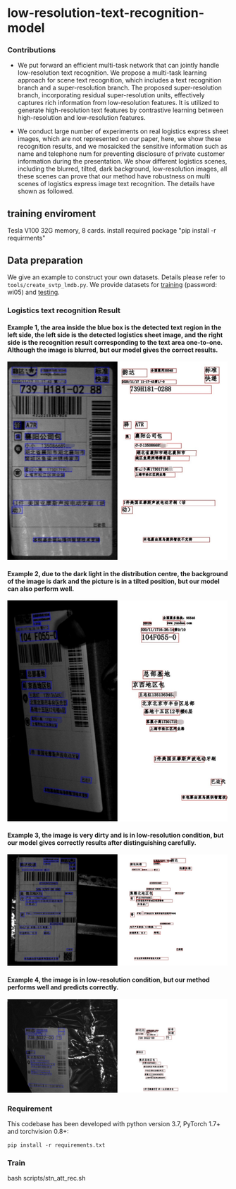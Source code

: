 # low-resolution-text-recognition-model


### Contributions

* We put forward an efficient multi-task network that can jointly handle low-resolution text recognition. We propose a multi-task learning approach for scene text recognition, which includes a text recognition branch and a super-resolution branch. The proposed super-resolution branch, incorporating residual super-resolution units, effectively captures rich information from low-resolution features. It is utilized to generate high-resolution text features by contrastive learning between high-resolution and low-resolution features.

* We conduct large number of experiments on real logistics express sheet images, which are not represented on our paper, here, we show these recognition results, and we mosaicked the sensitive information such as name and telephone num for preventing disclosure of private customer information during the presentation. We show different logistics scenes, including the blurred, tilted, dark background, low-resolution images, all these scenes can prove that our method have robustness on multi scenes of logistics express image text recognition. The details have shown as followed.

## training enviroment

Tesla V100 32G memory, 8 cards.
install required package "pip install -r requirments" 

## Data preparation

We give an example to construct your own datasets. Details please refer to `tools/create_svtp_lmdb.py`.
We provide datasets for [training](https://pan.baidu.com/s/1BMYb93u4gW_3GJdjBWSCSw&shfl=sharepset) (password: wi05) and [testing](https://drive.google.com/open?id=1U4mGLlsm9Ade1-gQOyd6He5R0yiaafYJ).

### Logistics text recognition Result

#### Example 1, the area inside the blue box is the detected text region in the left side, the left side is the detected logistics sheet image, and the right side is the recognition result corresponding to the text area one-to-one. Although the image is blurred, but our model gives the correct results.
<img src="https://github.com/hengherui/Low-resolution-Text-Recognition/blob/master/Results/1.jpg" width="500px">

#### Example 2, due to the dark light in the distribution centre, the background of the image is dark and the picture is in a tilted position, but our model can also perform well.
<img src="https://github.com/hengherui/Low-resolution-Text-Recognition/blob/master/Results/5.jpg" width="500px">

#### Example 3, the image is very dirty and  is in low-resolution condition, but our model gives correctly results after distinguishing carefully. 
<img src="https://github.com/hengherui/Low-resolution-Text-Recognition/blob/master/Results/12.jpg" width="500px">

#### Example 4, the image is in low-resolution condition, but our method performs well and predicts correctly. 
<img src="https://github.com/hengherui/Low-resolution-Text-Recognition/blob/master/Results/7.jpg" width="500px">



### Requirement

This codebase has been developed with python version 3.7, PyTorch 1.7+ and torchvision 0.8+:
```setup
pip install -r requirements.txt
```
### Train

bash scripts/stn_att_rec.sh
